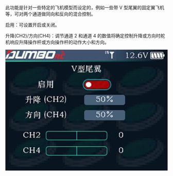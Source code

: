 此功能是针对一些特定的飞机模型而设定的，例如一些带 V 型尾翼的固定翼飞机等，可对两个通道做同向和反向的混合控制。

启用：可设置开启或关闭。

升降(CH2)/方向(CH4)：调节通道 2 和通道 4 的数值将确定控制升降或方向时舵机响应升降操作杆或方向操作杆的动作大小和方向。

![](../pic/361.jpg)
